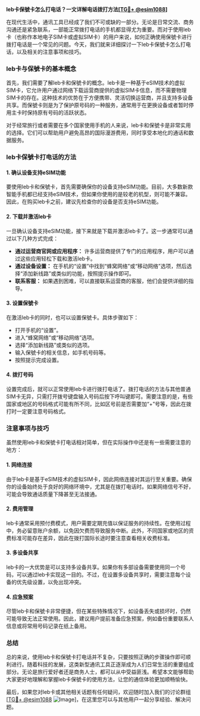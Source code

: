 **leb卡保號卡怎么打电话？一文详解电话拨打方法[[TG💪+ @esim1088](https://t.me/s/esim1088)]**

在现代生活中，通讯工具已经成了我们不可或缺的一部分。无论是日常交流、商务沟通还是紧急联系，一部能正常拨打电话的手机都显得尤为重要。而对于使用leb卡（也称作本地电子SIM卡或虚拟SIM卡）的用户来说，如何正确使用保號卡进行拨打电话是一个常见的问题。今天，我们就来详细探讨一下leb卡保號卡怎么打电话，以及相关的注意事项和技巧。

### leb卡与保號卡的基本概念

首先，我们需要了解leb卡和保號卡的概念。leb卡是一种基于eSIM技术的虚拟SIM卡，它允许用户通过网络下载运营商提供的虚拟SIM卡信息，而不需要物理SIM卡的存在。这种技术的优势在于方便携带、灵活切换运营商，并且支持多设备共享。而保號卡则是为了保护原号码的一种服务，通常用于在更换设备或者暂时停用主卡时保持原有号码的活跃状态。

对于经常旅行或者需要在多个国家使用手机的人来说，leb卡和保號卡是非常实用的选择。它们可以帮助用户避免高昂的国际漫游费用，同时享受本地化的通话和数据服务。

### leb卡保號卡打电话的方法

#### 1. 确认设备支持eSIM功能

要使用leb卡和保號卡，首先需要确保你的设备支持eSIM功能。目前，大多数新款智能手机都已经支持eSIM技术，但如果你使用的是较老的机型，则可能不兼容。因此，在购买leb卡之前，建议先检查你的设备是否支持eSIM功能。

#### 2. 下载并激活leb卡

一旦确认设备支持eSIM功能，接下来就是下载并激活leb卡了。这一步通常可以通过以下几种方式完成：

- **通过运营商官网或应用程序：** 许多运营商提供了专门的应用程序，用户可以通过这些应用轻松下载和激活leb卡。
- **通过设备设置：** 在手机的“设置”中找到“蜂窝网络”或“移动网络”选项，然后选择“添加新线路”或类似的功能，按照提示操作即可。
- **联系客服：** 如果遇到困难，可以直接联系运营商的客服，他们会提供详细的指导。

#### 3. 设置保號卡

在激活leb卡的同时，也可以设置保號卡。具体步骤如下：

- 打开手机的“设置”。
- 进入“蜂窝网络”或“移动网络”选项。
- 选择“添加新线路”或类似的选项。
- 输入保號卡的相关信息，如手机号码等。
- 按照提示完成设置。

#### 4. 拨打号码

设置完成后，就可以正常使用leb卡进行拨打电话了。拨打电话的方法与其他普通SIM卡无异，只需打开拨号键盘输入号码后按下呼叫键即可。需要注意的是，有些国家或地区的号码格式可能有所不同，比如区号前是否需要加“+”号等，因此在拨打时一定要注意号码格式。

### 注意事项与技巧

虽然使用leb卡和保號卡打电话相对简单，但在实际操作中还是有一些需要注意的地方：

#### 1. 网络连接

由于leb卡是基于eSIM技术的虚拟SIM卡，因此网络连接对其运行至关重要。确保你的设备始终处于良好的网络环境中，尤其是在拨打电话时。如果网络信号不好，可能会导致通话质量下降甚至无法接通。

#### 2. 费用管理

leb卡通常采用预付费模式，用户需要定期充值以保证服务的持续性。在使用过程中，务必留意账户余额，以免因欠费而导致服务中断。此外，不同国家或地区的资费标准可能存在差异，因此在拨打国际长途时要注意查看相关收费标准。

#### 3. 多设备共享

leb卡的一大优势是可以支持多设备共享。如果你有多部设备需要使用同一个号码，可以通过leb卡实现这一目的。不过，在设置多设备共享时，需要注意每个设备的优先级设置，以免出现冲突。

#### 4. 应急预案

尽管leb卡和保號卡非常便捷，但在某些特殊情况下，如设备丢失或损坏时，仍然可能导致无法正常使用。因此，建议用户提前准备应急预案，例如备份重要联系人信息或将常用号码记录在纸上备用。

### 总结

总的来说，使用leb卡和保號卡打电话并不复杂，只要按照正确的步骤操作即可顺利进行。随着科技的发展，这类新型通讯工具正逐渐成为人们日常生活的重要组成部分。无论是旅行爱好者还是商务人士，都可以从中受益匪浅。希望本文能够帮助大家更好地理解和掌握leb卡保號卡的使用方法，让您的通信体验更加顺畅愉快。

最后，如果您对leb卡或其他相关话题有任何疑问，欢迎随时加入我们的讨论群组[[TG💪+ @esim1088](https://t.me/s/esim1088) ![Image](https://i.postimg.cc/4NQfJmqS/Snipaste-2025-05-13-00-14-12.png)]，在这里您可以与其他用户一起分享经验、解决问题。